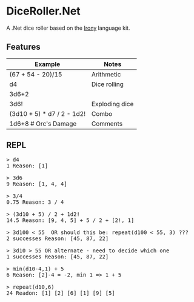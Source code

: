 # DiceRoller.Net
A .Net dice roller based on the [Irony](https://github.com/IronyProject/Irony) language kit.

## Features

| Example                    | Notes                  |
|----------------------------|------------------------|
| (67 + 54 - 20)/15          | Arithmetic             |
| d4                         | Dice rolling           |
| 3d6+2                      |                        |
| 3d6!                       | Exploding dice         |
| (3d10 + 5) * d7 / 2 - 1d2! | Combo                  |
| 1d6+8 # Orc's Damage       | Comments               |

## REPL
<pre>
> d4
1 Reason: [1]

> 3d6
9 Reason: [1, 4, 4]

> 3/4
0.75 Reason: 3 / 4

> (3d10 + 5) / 2 + 1d2!
14.5 Reason: [9, 4, 5] + 5 / 2 + [2!, 1]

> 3d100 < 55  OR should this be: repeat(d100 < 55, 3) ???
2 successes Reason: [45, 87, 22]

> 3d10 > 55 OR alternate - need to decide which one
1 successes Reason: [45, 87, 22]

> min(d10-4,1) + 5
6 Reason: [2]-4 = -2, min 1 => 1 + 5

> repeat(d10,6)
24 Readon: [1] [2] [6] [1] [9] [5]

</pre>

